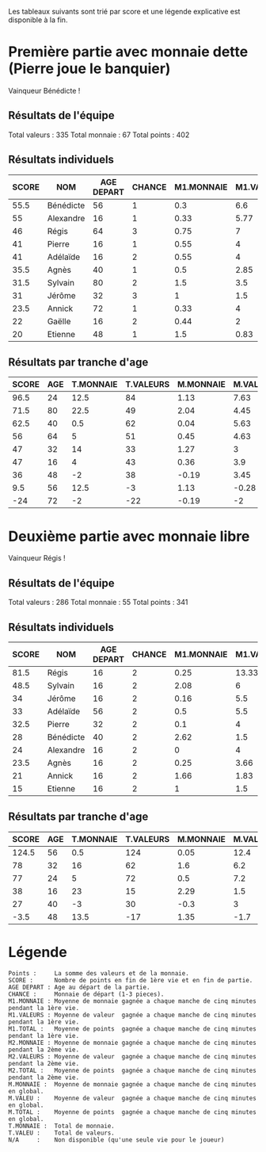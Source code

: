 Les tableaux suivants sont trié par score et une légende explicative est disponible à la fin.

Première partie avec monnaie dette (Pierre joue le banquier)
============================================================

Vainqueur Bénédicte !

Résultats de l'équipe
---------------------

Total valeurs : 335
Total monnaie : 67
Total points :  402

Résultats individuels
---------------------

| SCORE      | NOM        | AGE DEPART | CHANCE     | M1.MONNAIE | M1.VALEURS | M1.TOTAL   | M2.MONNAIE | M2.VALEURS | M2.TOTAL   | M.MONNAIE  | M.VALEURS  | M.TOTAL    |
| ---------- | ---------- | ---------- | ---------- | ---------- | ---------- | ---------- | ---------- | ---------- | ---------- | ---------- | ---------- | ---------- |
| 55.5       | Bénédicte  | 56         | 1          | 0.3        | 6.6        | 6.9        | 0.25       | 5          | 5.25       | 0.27       | 5.88       | 6.16       |
| 55         | Alexandre  | 16         | 1          | 0.33       | 5.77       | 6.11       | N/A        | N/A        | N/A        | 0.33       | 5.77       | 6.11       |
| 46         | Régis      | 64         | 3          | 0.75       | 7          | 7.75       | 0.8        | 2.2        | 3          | 0.77       | 4.33       | 5.11       |
| 41         | Pierre     | 16         | 1          | 0.55       | 4          | 4.55       | N/A        | N/A        | N/A        | 0.55       | 4          | 4.55       |
| 41         | Adélaïde   | 16         | 2          | 0.55       | 4          | 4.55       | N/A        | N/A        | N/A        | 0.55       | 4          | 4.55       |
| 35.5       | Agnès      | 40         | 1          | 0.5        | 2.85       | 3.35       | 0.5        | 5.5        | 6          | 0.5        | 3.44       | 3.94       |
| 31.5       | Sylvain    | 80         | 2          | 1.5        | 3.5        | 5          | 0.92       | 2.14       | 3.07       | 1.05       | 2.44       | 3.5        |
| 31         | Jérôme     | 32         | 3          | 1          | 1.5        | 2.5        | 1          | 10         | 11         | 1          | 2.44       | 3.44       |
| 23.5       | Annick     | 72         | 1          | 0.33       | 4          | 4.33       | 0.58       | 1.16       | 1.75       | 0.5        | 2.11       | 2.61       |
| 22         | Gaëlle     | 16         | 2          | 0.44       | 2          | 2.44       | N/A        | N/A        | N/A        | 0.44       | 2          | 2.44       |
| 20         | Etienne    | 48         | 1          | 1.5        | 0.83       | 2.33       | 1.33       | 0.66       | 2          | 1.44       | 0.77       | 2.22       |

Résultats par tranche d'age
---------------------------

| SCORE     | AGE       | T.MONNAIE | T.VALEURS | M.MONNAIE | M.VALEURS | M.TOTAL   |
| --------- | --------- | --------- | --------- | --------- | --------- | --------- |
| 96.5      | 24        | 12.5      | 84        | 1.13      | 7.63      | 8.77      |
| 71.5      | 80        | 22.5      | 49        | 2.04      | 4.45      | 6.5       |
| 62.5      | 40        | 0.5       | 62        | 0.04      | 5.63      | 5.68      |
| 56        | 64        | 5         | 51        | 0.45      | 4.63      | 5.09      |
| 47        | 32        | 14        | 33        | 1.27      | 3         | 4.27      |
| 47        | 16        | 4         | 43        | 0.36      | 3.9       | 4.27      |
| 36        | 48        | -2        | 38        | -0.19     | 3.45      | 3.27      |
| 9.5       | 56        | 12.5      | -3        | 1.13      | -0.28     | 0.86      |
| -24       | 72        | -2        | -22       | -0.19     | -2        | -2.19     |

Deuxième partie avec monnaie libre
==================================

Vainqueur Régis !

Résultats de l'équipe
---------------------

Total valeurs : 286
Total monnaie : 55
Total points :  341

Résultats individuels
---------------------

| SCORE      | NOM        | AGE DEPART | CHANCE     | M1.MONNAIE | M1.VALEURS | M1.TOTAL   | M2.MONNAIE | M2.VALEURS | M2.TOTAL   | M.MONNAIE  | M.VALEURS  | M.TOTAL    |
| ---------- | ---------- | ---------- | ---------- | ---------- | ---------- | ---------- | ---------- | ---------- | ---------- | ---------- | ---------- | ---------- |
| 81.5       | Régis      | 16         | 2          | 0.25       | 13.33      | 13.58      | N/A        | N/A        | N/A        | 0.25       | 13.33      | 13.58      |
| 48.5       | Sylvain    | 16         | 2          | 2.08       | 6          | 8.08       | N/A        | N/A        | N/A        | 2.08       | 6          | 8.08       |
| 34         | Jérôme     | 16         | 2          | 0.16       | 5.5        | 5.66       | N/A        | N/A        | N/A        | 0.16       | 5.5        | 5.66       |
| 33         | Adélaïde   | 56         | 2          | 0.5        | 5.5        | 6          | 1.25       | 4          | 5.25       | 1          | 4.5        | 5.5        |
| 32.5       | Pierre     | 32         | 2          | 0.1        | 4          | 4.09       | 2          | 10         | 12         | 0.41       | 5          | 5.41       |
| 28         | Bénédicte  | 40         | 2          | 2.62       | 1.5        | 4.12       | 1.75       | 4          | 5.75       | 2.33       | 2.33       | 4.66       |
| 24         | Alexandre  | 16         | 2          | 0          | 4          | 4          | N/A        | N/A        | N/A        | 0          | 4          | 4          |
| 23.5       | Agnès      | 16         | 2          | 0.25       | 3.66       | 3.91       | N/A        | N/A        | N/A        | 0.25       | 3.66       | 3.91       |
| 21         | Annick     | 16         | 2          | 1.66       | 1.83       | 3.5        | N/A        | N/A        | N/A        | 1.66       | 1.83       | 3.5        |
| 15         | Etienne    | 16         | 2          | 1          | 1.5        | 2.5        | N/A        | N/A        | N/A        | 1          | 1.5        | 2.5        |

Résultats par tranche d'age
---------------------------

| SCORE     | AGE       | T.MONNAIE | T.VALEURS | M.MONNAIE | M.VALEURS | M.TOTAL   |
| --------- | --------- | --------- | --------- | --------- | --------- | --------- |
| 124.5     | 56        | 0.5       | 124       | 0.05      | 12.4      | 12.45     |
| 78        | 32        | 16        | 62        | 1.6       | 6.2       | 7.8       |
| 77        | 24        | 5         | 72        | 0.5       | 7.2       | 7.7       |
| 38        | 16        | 23        | 15        | 2.29      | 1.5       | 3.8       |
| 27        | 40        | -3        | 30        | -0.3      | 3         | 2.7       |
| -3.5      | 48        | 13.5      | -17       | 1.35      | -1.7      | -0.35     |

Légende
=======

    Points :     La somme des valeurs et de la monnaie.
    SCORE :      Nombre de points en fin de 1ère vie et en fin de partie.
    AGE DEPART : Age au départ de la partie.
    CHANCE :     Monnaie de départ (1-3 pieces).
    M1.MONNAIE : Moyenne de monnaie gagnée a chaque manche de cinq minutes pendant la 1ère vie.
    M1.VALEURS : Moyenne de valeur  gagnée a chaque manche de cinq minutes pendant la 1ère vie.
    M1.TOTAL :   Moyenne de points  gagnée a chaque manche de cinq minutes pendant la 1ère vie.
    M2.MONNAIE : Moyenne de monnaie gagnée a chaque manche de cinq minutes pendant la 2ème vie.
    M2.VALEURS : Moyenne de valeur  gagnée a chaque manche de cinq minutes pendant la 2ème vie.
    M2.TOTAL :   Moyenne de points  gagnée a chaque manche de cinq minutes pendant la 2ème vie.
    M.MONNAIE :  Moyenne de monnaie gagnée a chaque manche de cinq minutes en global.
    M.VALEU :    Moyenne de valeur  gagnée a chaque manche de cinq minutes en global.
    M.TOTAL :    Moyenne de points  gagnée a chaque manche de cinq minutes en global.
    T.MONNAIE :  Total de monnaie.
    T.VALEU :    Total de valeurs.
    N/A     :    Non disponible (qu'une seule vie pour le joueur)
